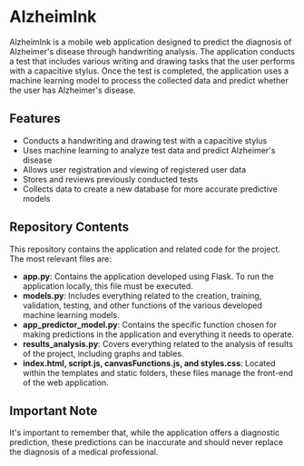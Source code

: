 # AlzheimInk

AlzheimInk is a mobile web application designed to predict the diagnosis of Alzheimer's disease through handwriting analysis. The application conducts a test that includes various writing and drawing tasks that the user performs with a capacitive stylus. Once the test is completed, the application uses a machine learning model to process the collected data and predict whether the user has Alzheimer's disease.

## Features

- Conducts a handwriting and drawing test with a capacitive stylus
- Uses machine learning to analyze test data and predict Alzheimer's disease
- Allows user registration and viewing of registered user data
- Stores and reviews previously conducted tests
- Collects data to create a new database for more accurate predictive models

## Repository Contents

This repository contains the application and related code for the project. The most relevant files are:

- **app.py**: Contains the application developed using Flask. To run the application locally, this file must be executed.
- **models.py**: Includes everything related to the creation, training, validation, testing, and other functions of the various developed machine learning models.
- **app_predictor_model.py**: Contains the specific function chosen for making predictions in the application and everything it needs to operate.
- **results_analysis.py**: Covers everything related to the analysis of results of the project, including graphs and tables.
- **index.html, script.js, canvasFunctions.js, and styles.css**: Located within the templates and static folders, these files manage the front-end of the web application.

## Important Note

It's important to remember that, while the application offers a diagnostic prediction, these predictions can be inaccurate and should never replace the diagnosis of a medical professional.

